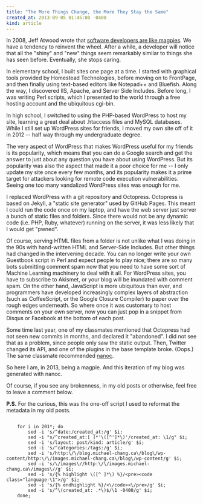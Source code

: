 ```yaml
---
title: "The More Things Change, the More They Stay the Same"
created_at: 2013-09-05 01:45:00 -0400
kind: article
---
```


In 2008, Jeff Atwood wrote that [software developers are like magpies][magpie].
We have a tendency to reinvent the wheel.  After a while, a developer will
notice that all the "shiny" and "new" things seem remarkably similar to things
she has seen before. Eventually, she stops caring.

In elementary school, I built sites one page at a time. I started with
graphical tools provided by Homestead Technologies, before moving on to
FrontPage, and then finally using text-based editors like Notepad++ and
Bluefish. Along the way, I discovered IIS, Apache, and Server Side Includes.
Before long, I was writing Perl scripts, which I presented to the world through
a free hosting account and the ubiquitous cgi-bin.

In high school, I switched to using the PHP-based WordPress to host my site,
learning a great deal about .htaccess files and MySQL databases. While I still
set up WordPress sites for friends, I moved my own site off of it in 2012 --
half way through my undergraduate degree.

The very aspect of WordPress that makes WordPress useful for my friends is its
popularity, which means that you can do a Google search and get the answer to
just about any question you have about using WordPress. But its popularity was
also the aspect that made it a poor choice for me -- I only update my site once
every few months, and its popularity makes it a prime target for attackers
looking for remote code execution vulnerabilities. Seeing one too many
vandalized WordPress sites was enough for me.

I replaced WordPress with a git repository and Octopress. Octopress is based on
Jekyll, a "static site generator" used by GitHub Pages. This meant I could run
the code once on my laptop, and have the web server just server a bunch of
static files and folders. Since there would not be any dynamic code (i.e. PHP,
Ruby, whatever) running on the server, it was less likely that I would get
"pwned".

Of course, serving HTML files from a folder is not unlike what I was doing in
the 90s with hand-written HTML and Server-Side Includes. But other things had
changed in the intervening decade. You can no longer write your own Guestbook
script in Perl and expect people to play nice; there are so many bots
submitting comment spam now that you need to have some sort of Machine Learning
machinery to deal with it all. For WordPress sites, you have to subscribe to
Akismet, or your blog will be inundated with comment spam. On the other hand,
JavaScript is more ubiquitous than ever, and programmers have developed
increasingly complex layers of abstraction (such as CoffeeScript, or the Google
Closure Compiler) to paper over the rough edges underneath. So where once it
was customary to host comments on your own server, now you can just pop in a
snippet from Disqus or Facebook at the bottom of each post.

Some time last year, one of my classmates mentioned that Octopress had not seen
new commits in months, and declared it "abandoned". I did not see that as a
problem, since people only saw the static output. Then, Twitter changed its
API, and one of the plugins in the base template broke. (Oops.) The same
classmate recommended [nanoc][nanoc].

So here I am, in 2013, being a magpie. And this iteration of my blog was
generated with nanoc.

Of course, if you see any brokenness, in my old posts or otherwise, feel free
to leave a comment below.

**P.S.** For the curious, this was the one-off script I used to reformat the
metadata in my old posts.

<pre><code class="language-bash">
    for i in 201*; do
        sed -i 's/^date:/created_at:/g' $i;
        sed -i "s/^created_at:[ ]*'\([^']*\)'/created_at: \1/g" $i;
        sed -i 's/layout: post/kind: article/g' $i;
        sed -i 's/^categories:/tags:/g' $i;
        sed -i 's/http:\/\/blog.michael-chang.ca\/blog\/wp-content/http:\/\/images.michael-chang.ca\/blog\/wp-content/g' $i;
        sed -i 's/\/images\//http:\/\/images.michael-chang.ca\/images\//g' $i;
        sed -i 's/{% highlight \([^ ]*\) %}/&lt;pre&gt;&lt;code class="language-\1"&gt;/g' $i;
        sed -i 's/{% endhighlight %}/&lt;\/code&gt;&lt;\/pre&gt;/g' $i;
        sed -i 's/^\(created_at: .*\)$/\1 -0400/g' $i;
    done;
</code></pre>

[magpie]: http://www.codinghorror.com/blog/2008/01/the-magpie-developer.html
[nanoc]: http://nanoc.ws/

